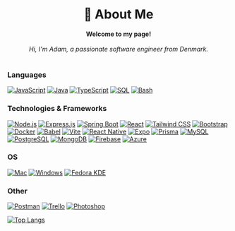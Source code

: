 <h1 align="center">💫 About Me</h1>

<p align="center">
    <b>Welcome to my page!</b><br><br>
    <i>
        Hi, I'm Adam, a passionate software engineer from Denmark.<br>
    </i><br>
</p>

### Languages

[![JavaScript](https://img.shields.io/badge/javascript-black?style=for-the-badge&logo=javascript)](https://github.com/adamwarfa)
[![Java](https://img.shields.io/badge/java-black?style=for-the-badge&logo=openjdk)](https://github.com/adamwarfa)
[![TypeScript](https://img.shields.io/badge/typescript-black?style=for-the-badge&logo=typescript)](https://github.com/adamwarfa)
[![SQL](https://img.shields.io/badge/sql-black?style=for-the-badge&logo=mariadb)](https://github.com/adamwarfa)
[![Bash](https://img.shields.io/badge/bash-black?style=for-the-badge&logo=gnu-bash&logoColor=white)](https://github.com/adamwarfa)

### Technologies & Frameworks

[![Node.js](https://img.shields.io/badge/node.js-black?style=for-the-badge&logo=node.js)](https://github.com/adamwarfa)
[![Express.js](https://img.shields.io/badge/express-black?style=for-the-badge&logo=express)](https://github.com/adamwarfa)
[![Spring Boot](https://img.shields.io/badge/Spring%20Boot-black?style=for-the-badge&logo=spring-boot)](https://github.com/adamwarfa)
[![React](https://img.shields.io/badge/react-black?style=for-the-badge&logo=react)](https://github.com/adamwarfa)
[![Tailwind CSS](https://img.shields.io/badge/tailwindcss-black?style=for-the-badge&logo=tailwind-css)](https://github.com/adamwarfa)
[![Bootstrap](https://img.shields.io/badge/Bootstrap-black?style=for-the-badge&logo=bootstrap)](https://github.com/adamwarfa)
[![Docker](https://img.shields.io/badge/Docker-black?style=for-the-badge&logo=docker)](https://github.com/adamwarfa)
[![Babel](https://img.shields.io/badge/babel-black?style=for-the-badge&logo=babel)](https://github.com/adamwarfa)
[![Vite](https://img.shields.io/badge/vite-black?style=for-the-badge&logo=vite)](https://github.com/adamwarfa)
[![React Native](https://img.shields.io/badge/React%20Native-black?style=for-the-badge&logo=react)](https://github.com/adamwarfa)
[![Expo](https://img.shields.io/badge/Expo-black?style=for-the-badge&logo=expo)](https://github.com/adamwarfa)
[![Prisma](https://img.shields.io/badge/prisma-black?style=for-the-badge&logo=prisma)](https://github.com/adamwarfa)
[![MySQL](https://img.shields.io/badge/mysql-black?style=for-the-badge&logo=mysql)](https://github.com/adamwarfa)
[![PostgreSQL](https://img.shields.io/badge/PostgreSQL-black?style=for-the-badge&logo=postgresql)](https://github.com/adamwarfa)
[![MongoDB](https://img.shields.io/badge/MongoDB-black?style=for-the-badge&logo=mongodb)](https://github.com/adamwarfa)
[![Firebase](https://img.shields.io/badge/Firebase-black?style=for-the-badge&logo=firebase)](https://github.com/adamwarfa)
[![Azure](https://img.shields.io/badge/Azure-black?style=for-the-badge&logo=microsoft-azure)](https://github.com/adamwarfa)

### OS

[![Mac](https://img.shields.io/badge/mac-black?style=for-the-badge&logo=apple)](https://github.com/adamwarfa)
[![Windows](https://img.shields.io/badge/windows-black?style=for-the-badge&logo=windows)](https://github.com/adamwarfa)
[![Fedora KDE](https://img.shields.io/badge/linux-black?style=for-the-badge&logo=Linux)](https://github.com/adamwarfa)

### Other

[![Postman](https://img.shields.io/badge/Postman-black?style=for-the-badge&logo=postman)](https://github.com/adamwarfa)
[![Trello](https://img.shields.io/badge/Trello-black?style=for-the-badge&logo=trello)](https://github.com/adamwarfa)
[![Photoshop](https://img.shields.io/badge/Photoshop-black?style=for-the-badge&logo=adobe-photoshop)](https://github.com/adamwarfa)

[![Top Langs](https://github-readme-stats.vercel.app/api/top-langs/?username=anuraghazra)](https://github.com/adamwarfa/github-readme-stats)
